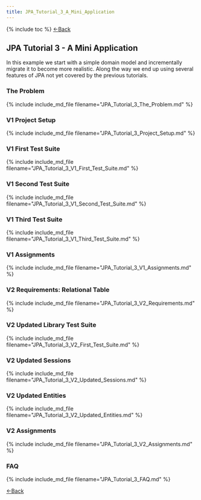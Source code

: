 ```yaml
---
title: JPA_Tutorial_3_A_Mini_Application
---
```

{% include toc %}
[<-Back](EJB_3_and_Java_Persistence_API)

## JPA Tutorial 3 - A Mini Application

In this example we start with a simple domain model and incrementally migrate it to become more realistic. Along the way we end up using several features of JPA not yet covered by the previous tutorials.

### The Problem
{% include include_md_file filename="JPA_Tutorial_3_The_Problem.md" %}

### V1 Project Setup
{% include include_md_file filename="JPA_Tutorial_3_Project_Setup.md" %}
### V1 First Test Suite
{% include include_md_file filename="JPA_Tutorial_3_V1_First_Test_Suite.md" %}

### V1 Second Test Suite
{% include include_md_file filename="JPA_Tutorial_3_V1_Second_Test_Suite.md" %}

### V1 Third Test Suite
{% include include_md_file filename="JPA_Tutorial_3_V1_Third_Test_Suite.md" %}

### V1 Assignments
{% include include_md_file filename="JPA_Tutorial_3_V1_Assignments.md" %}

### V2 Requirements: Relational Table
{% include include_md_file filename="JPA_Tutorial_3_V2_Requirements.md" %}

### V2 Updated Library Test Suite
{% include include_md_file filename="JPA_Tutorial_3_V2_First_Test_Suite.md" %}

### V2 Updated Sessions
{% include include_md_file filename="JPA_Tutorial_3_V2_Updated_Sessions.md" %}

### V2 Updated Entities
{% include include_md_file filename="JPA_Tutorial_3_V2_Updated_Entities.md" %}

### V2 Assignments
{% include include_md_file filename="JPA_Tutorial_3_V2_Assignments.md" %}

### FAQ
{% include include_md_file filename="JPA_Tutorial_3_FAQ.md" %}

[<-Back](EJB_3_and_Java_Persistence_API)
